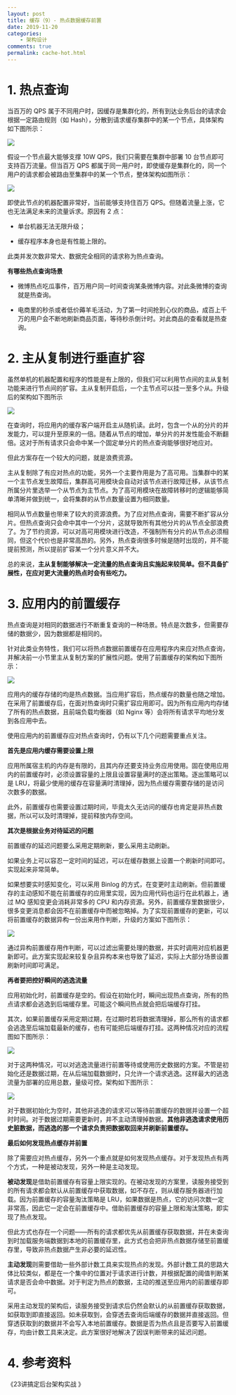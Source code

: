 ```yaml
---
layout: post
title: 缓存（9）- 热点数据缓存前置
date: 2019-11-20
categories:
    - 架构设计
comments: true
permalink: cache-hot.html
---
```


# 1. 热点查询

当百万的 QPS 属于不同用户时，因缓存是集群化的，所有到达业务后台的请求会根据一定路由规则（如 Hash），分散到请求缓存集群中的某一个节点，具体架构如下图所示：

![](/assets/images/posts/cache-hot/cache-hot-1.png)

假设一个节点最大能够支撑 10W QPS，我们只需要在集群中部署 10 台节点即可支持百万流量。但当百万 QPS 都属于同一用户时，即使缓存是集群化的，同一个用户的请求都会被路由至集群中的某一个节点，整体架构如图所示：

![](/assets/images/posts/cache-hot/cache-hot-2.png)

即使此节点的机器配置非常好，当前能够支持住百万 QPS。但随着流量上涨，它也无法满足未来的流量诉求。原因有 2 点：

- 单台机器无法无限升级；

- 缓存程序本身也是有性能上限的。

此类并发次数非常大、数据完全相同的请求称为热点查询。

**有哪些热点查询场景**

- 微博热点吃瓜事件，百万用户同一时间查询某条微博内容。对此条微博的查询就是热查询。

- 电商里的秒杀或者低价薅羊毛活动，为了第一时间抢到心仪的商品，成百上千万的用户会不断地刷新商品页面，等待秒杀倒计时。对此商品的查看就是热查询。

# 2. 主从复制进行垂直扩容

虽然单机的机器配置和程序的性能是有上限的，但我们可以利用节点间的主从复制功能来进行节点间的扩容。主从复制开启后，一个主节点可以挂一至多个从。升级后的架构如下图所示

![](/assets/images/posts/cache-hot/cache-hot-3.png)

在查询时，将应用内的缓存客户端开启主从随机读。此时，包含一个从的分片的并发能力，可以提升至原来的一倍。随着从节点的增加，单分片的并发性能会不断翻倍。这对于所有请求只会命中某一个固定单分片的热点查询能够很好地应对。

但此方案存在一个较大的问题，就是浪费资源。

主从复制除了有应对热点的功能，另外一个主要作用是为了高可用。当集群中的某一个主节点发生故障后，集群高可用模块会自动对该节点进行故障迁移，从该节点所属分片里选举一个从节点为主节点。为了高可用模块在故障转移时的逻辑能够简单清晰并做到统一，会将集群的从节点数量设置为相同数量。

相同从节点数量也带来了较大的资源浪费。为了应对热点查询，需要不断扩容从分片。但热点查询只会命中其中一个分片，这就导致所有其他分片的从节点全部浪费了。为了节约资源，可以对高可用模块进行改造，不强制所有分片的从节点必须相同，但这个代价也是非常高昂的。另外，热点查询很多时候是随时出现的，并不能提前预测，所以提前扩容某一个分片意义并不大。

总的来说，**主从复制能够解决一定流量的热点查询且实施起来较简单。但不具备扩展性，在应对更大流量的热点时会有些吃力。**

# 3. 应用内的前置缓存

热点查询是对相同的数据进行不断重复查询的一种场景。特点是次数多，但需要存储的数据少，因为数据都是相同的。

针对此类业务特性，我们可以将热点数据前置缓存在应用程序内来应对热点查询，并解决前一小节里主从复制方案的扩展性问题。使用了前置缓存的架构如下图所示：

![](/assets/images/posts/cache-hot/cache-hot-4.png)

应用内的缓存存储的均是热点数据。当应用扩容后，热点缓存的数量也随之增加。在采用了前置缓存后，在面对热查询时只需扩容应用即可。因为所有应用内均存储了所有的热点数据，且前端负载均衡器（如 Nginx 等）会将所有请求平均地分发到各应用中去。

使用应用内的前置缓存应对热点查询时，仍有以下几个问题需要重点关注。

**首先是应用内缓存需要设置上限**

应用所属宿主机的内存是有限的，且其内存还要支持业务应用使用。固在使用应用内的前置缓存时，必须设置容量的上限且设置容量满时的逐出策略。逐出策略可以是 LRU，将最少使用的缓存在容量满时清理掉，因为热点缓存需要存储的是访问次数多的数据。

此外，前置缓存也需要设置过期时间，毕竟太久无访问的缓存也肯定是非热点数据，所以可以及时清理掉，提前释放内存空间。

**其次是根据业务对待延迟的问题**

前置缓存的延迟问题要么采用定期刷新，要么采用主动刷新。

如果业务上可以容忍一定时间的延迟，可以在缓存数据上设置一个刷新时间即可。实现起来非常简单。

如果想要实时感知变化，可以采用 Binlog 的方式，在变更时主动刷新。但前置缓存的主动感知不能在前置缓存的应用里实现，因为应用代码也运行在此机器上，通过 MQ 感知变更会消耗非常多的 CPU 和内存资源。另外，前置缓存里数据很少，很多变更消息都会因不在前置缓存中而被忽略掉。为了实现前置缓存的更新，可以将前置缓存的数据异构一份出来用作判断，升级的方案如下图所示：

![](/assets/images/posts/cache-hot/cache-hot-5.png)

通过异构前置缓存用作判断，可以过滤出需要处理的数据，并实时调用对应机器更新即可。此方案实现起来较复杂且异构本来也导致了延迟，实际上大部分场景设置刷新时间即可满足。

**再者要把控好瞬间的逃逸流量**

应用初始化时，前置缓存是空的。假设在初始化时，瞬间出现热点查询，所有的热点请求都会逃逸到后端缓存里。可能这个瞬间热点就会把后端缓存打挂。

其次，如果前置缓存采用定期过期，在过期时若将数据清理掉，那么所有的请求都会逃逸至后端加载最新的缓存，也有可能把后端缓存打挂。这两种情况对应的流程图如下图所示：

![](/assets/images/posts/cache-hot/cache-hot-6.png)

对于这两种情况，可以对逃逸流量进行前置等待或使用历史数据的方案。不管是初始化还是数据过期，在从后端加载数据时，只允许一个请求逃逸。这样最大的逃逸流量为部署的应用总数，量级可控。架构如下图所示：

![](/assets/images/posts/cache-hot/cache-hot-7.png)

对于数据初始化为空时，其他非逃逸的请求可以等待前置缓存的数据并设置一个超时时间。对于数据过期需要更新时，并不主动清理掉数据。**其他非逃逸请求使用历史脏数据，而逃逸的那一个请求负责把数据取回来并刷新前置缓存。**

**最后如何发现热点缓存并前置**

除了需要应对热点缓存，另外一个重点就是如何发现热点缓存。对于发现热点有两个方式，一种是被动发现，另外一种是主动发现。

**被动发现**是借助前置缓存有容量上限实现的。在被动发现的方案里，读服务接受到的所有请求都会默认从前置缓存中获取数据，如不存在，则从缓存服务器进行加载。因为前置缓存的容量淘汰策略是 LRU，如果数据是热点，它的访问次数一定非常高，因此它一定会在前置缓存中。借助前置缓存的容量上限和淘汰策略，即实现了热点发现。

但此方式也存在一个问题——所有的请求都优先从前置缓存获取数据，并在未查询到时加载服务端数据到本地的前置缓存里，此方式也会把非热点数据存储至前置缓存里，导致非热点数据产生非必要的延迟性。

**主动发现**则需要借助一些外部计数工具来实现热点的发现。外部计数工具的思路大体比较类似，都是在一个集中的位置对于请求进行计数，并根据配置的阈值判断某请求是否会命中数据。对于判定为热点的数据，主动的推送至应用内的前置缓存即可。

采用主动发现的架构后，读服务接受到请求后仍然会默认的从前置缓存获取数据，如获取到即直接返回。如未获取到，会穿透去查询后端缓存的数据并直接返回。但穿透获取到的数据并不会写入本地前置缓存。数据是否为热点且是否要写入前置缓存，均由计数工具来决定。此方案很好地解决了因误判断带来的延迟问题。

# 4. 参考资料

《23讲搞定后台架构实战 》
